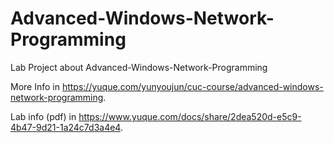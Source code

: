 # Advanced-Windows-Network-Programming
Lab Project about Advanced-Windows-Network-Programming

More Info in <https://yuque.com/yunyoujun/cuc-course/advanced-windows-network-programming>.

Lab info (pdf) in https://www.yuque.com/docs/share/2dea520d-e5c9-4b47-9d21-1a24c7d3a4e4.


